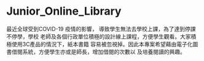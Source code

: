 # Junior_Online_Library

最近全球受到COVID-19 疫情的影響， 導致學生無法去學校上課，為了達到停課不停學，學校 老師及各個行政單位積極的設計線上課程，方便學生觀看。大家積極使用3C產品的情況下，紙本書籍 容易被忽視掉。因此本專案希望藉由電子化圖書借閱系統，方便學生亦或是師長，增加借閱的次數以 及培養閱讀的興趣。

